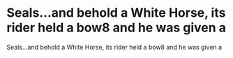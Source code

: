 # Seals...and behold a White Horse, its rider held a bow8 and he was given a

Seals...and behold a White Horse, its rider held a bow8 and he was given a